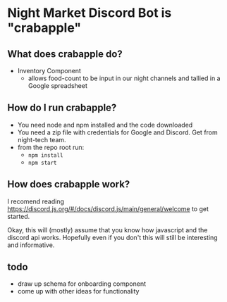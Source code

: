 # Night Market Discord Bot is "crabapple"

## What does crabapple do?

-   Inventory Component
    -   allows food-count to be input in our night channels and tallied in a Google spreadsheet

## How do I run crabapple?

-   You need node and npm installed and the code downloaded
-   You need a zip file with credentials for Google and Discord. Get from night-tech team.
-   from the repo root run:
    -   `npm install`
    -   `npm start`

## How does crabapple work?

I recomend reading https://discord.js.org/#/docs/discord.js/main/general/welcome to get started.

Okay, this will (mostly) assume that you know how javascript and the discord api works.
Hopefully even if you don't this will still be interesting and informative.

## todo

-   draw up schema for onboarding component
-   come up with other ideas for functionality
